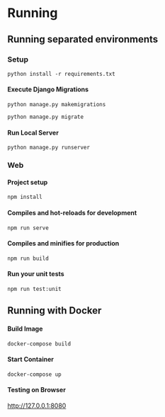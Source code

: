 # Running

## Running separated environments

### Setup 
```
python install -r requirements.txt
```

#### Execute Django Migrations
```
python manage.py makemigrations

python manage.py migrate
```

#### Run Local Server
```
python manage.py runserver
```

### Web

#### Project setup
```
npm install
```

#### Compiles and hot-reloads for development
```
npm run serve
```

#### Compiles and minifies for production
```
npm run build
```

#### Run your unit tests
```
npm run test:unit
```

## Running with Docker

#### Build Image
```
docker-compose build
```

#### Start Container
```
docker-compose up
```

#### Testing on Browser

http://127.0.0.1:8080